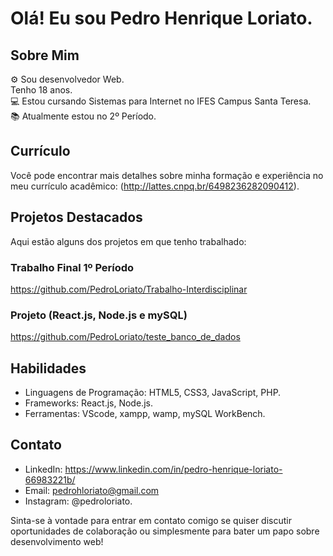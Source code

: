 # Olá! Eu sou Pedro Henrique Loriato.

## Sobre Mim
⚙️ Sou desenvolvedor Web.<br>
Tenho 18 anos.<br>
💻 Estou cursando Sistemas para Internet no IFES Campus Santa Teresa.<br>
📚 Atualmente estou no 2º Período.

## Currículo
Você pode encontrar mais detalhes sobre minha formação e experiência no meu currículo acadêmico: (http://lattes.cnpq.br/6498236282090412).

## Projetos Destacados
Aqui estão alguns dos projetos em que tenho trabalhado:

### Trabalho Final 1º Período
https://github.com/PedroLoriato/Trabalho-Interdisciplinar

### Projeto (React.js, Node.js e mySQL)
https://github.com/PedroLoriato/teste_banco_de_dados

## Habilidades
- Linguagens de Programação: HTML5, CSS3, JavaScript, PHP.
- Frameworks: React.js, Node.js.
- Ferramentas: VScode, xampp, wamp, mySQL WorkBench. 

## Contato
- LinkedIn: https://www.linkedin.com/in/pedro-henrique-loriato-66983221b/
- Email: pedrohloriato@gmail.com
- Instagram: @pedroloriato.

Sinta-se à vontade para entrar em contato comigo se quiser discutir oportunidades de colaboração ou simplesmente para bater um papo sobre desenvolvimento web!
